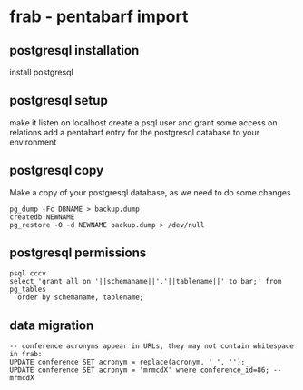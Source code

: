 # frab - pentabarf import

## postgresql installation

install postgresql

## postgresql setup

make it listen on localhost
create a psql user and grant some access on relations
add a pentabarf entry for the postgresql database to your environment

## postgresql copy
Make a copy of your postgresql database, as we need to do some changes

    pg_dump -Fc DBNAME > backup.dump
    createdb NEWNAME
    pg_restore -O -d NEWNAME backup.dump > /dev/null

## postgresql permissions

    psql cccv
    select 'grant all on '||schemaname||'.'||tablename||' to bar;' from pg_tables  
      order by schemaname, tablename;

## data migration

    -- conference acronyms appear in URLs, they may not contain whitespace in frab:
    UPDATE conference SET acronym = replace(acronym, ' ', '');
    UPDATE conference SET acronym = 'mrmcdX' where conference_id=86; -- mrmcdⅩ
